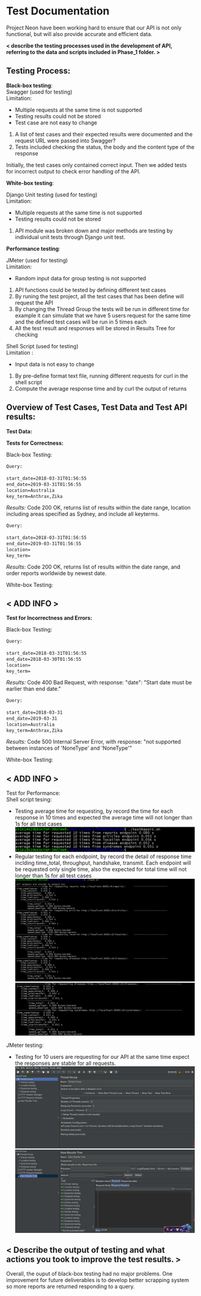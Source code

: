 # Test Documentation
Project Neon have been working hard to ensure that our API is not only functional, but will also provide accurate and efficient data. 


**< describe the testing processes used in the development of API,  referring to the data and scripts included in Phase_1 folder. >**


## Testing Process:

**Black-box testing**: <br>
Swagger (used for testing) <br>
    Limitation: 
- Multiple requests at the same time is not supported<br>
- Testing results could not be stored<br>
- Test case are not easy to change
1.	A list of test cases and their expected results were documented and the request URL were passed into Swagger?
2.	Tests included checking the status, the body and the content type of the response

Initially, the test cases only contained correct input. Then we added tests for incorrect output to check error handling of the API.

**White-box testing**: <br>

Django Unit testing (used for testing) <br>
    Limitation: 
- Multiple requests at the same time is not supported<br>
- Testing results could not be stored<br>
1.	API module was broken down and major methods are testing by individual unit tests through Django unit test.

**Performance testing**: <br>

JMeter (used for testing) <br>
    Limitation: 
- Random input data for group testing is not supported
1.  API functions could be tested by defining different test cases 
2.  By runing the test project, all the test cases that has been define will request the API 
3.  By changing the Thread Group the tests will be run in different time for example it can simulate that we have 5 users request for the same time and the defined test cases will be run in 5 times each
4.  All the test result and responses will be stored in Results Tree for checking 

Shell Script (used for testing) <br>
    Limitation :
- Input data is not easy to change

1. By pre-define format text file, running different requests for curl in the shell script
2. Compute the average response time and by curl the output of returns 


## Overview of Test Cases, Test Data and Test API results: <EXAMPLE from test data>

**Test Data:**


**Tests for Correctness:**

Black-box Testing:
```
Query:

start_date=2018-03-31T01:56:55
end_date=2019-03-31T01:56:55
location=Australia
key_term=Anthrax,Zika
```
_Results:_  Code 200 OK, returns list of results within the date range, location including areas specified as Sydney, and include all keyterms.

```
Query:

start_date=2018-03-31T01:56:55
end_date=2019-03-31T01:56:55
location=
key_term=
```
_Results:_  Code 200 OK, returns list of results within the date range, and order reports worldwide by newest date.



White-box Testing:
## < ADD INFO >


**Test for Incorrectness and Errors:**

Black-box Testing:

```
Query:

start_date=2018-03-31T01:56:55
end_date=2018-03-30T01:56:55
location=
key_term=
```
_Results:_  Code 400 Bad Request, with response: "date": "Start date must be earlier than end date."
```
Query:

start_date=2018-03-31
end_date=2019-03-31
location=Australia
key_term=Anthrax,Zika
```
_Results:_  Code 500 Internal Server Error, with response: "not supported between instances of 'NoneType' and 'NoneType'"


White-box Testing:
## < ADD INFO >
Test for Performance:<br>
Shell script tesing:
-   Testing average time for requesting, by record the time for each response in 10 times and expected the average time will not longer than 1s for all test cases
![10 times testing](img/test1.PNG)
-   Regular testing for each endpoint, by record the detail of response time inclding time_total, throughput, handshake, transmit. Each endpoint will be requested only single time, also the expected for total time will not longer than 1s for all test cases
![all testing](img/test2-1.PNG)
![all testing](img/test2-2.PNG)

JMeter testing:
-   Testing for 10 users are requesting for our API at the same time expect the responses are stable for all requests.
![input](img/j-2.PNG)
![output](img/j-1.PNG)

## < Describe the output of testing and what actions you took to improve the test results. >

Overall, the ouput of black-box testing had no major problems. One improvement for future deliverables is to develop better scrapping system so more reports are returned responding to a query.